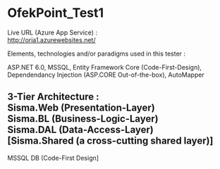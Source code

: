 # OfekPoint_Test1

Live URL (Azure App Service) :  
http://oria1.azurewebsites.net/  

Elements, technologies and/or paradigms used in this tester :  

ASP.NET 6.0, MSSQL, Entity Framework Core (Code-First-Design),  
Dependendancy Injection (ASP.CORE Out-of-the-box), AutoMapper  

3-Tier Architecture :  
Sisma.Web (Presentation-Layer)  
Sisma.BL  (Business-Logic-Layer)  
Sisma.DAL  (Data-Access-Layer)  
[Sisma.Shared  (a cross-cutting shared layer)]    
--------------     
MSSQL DB  (Code-First Design]  